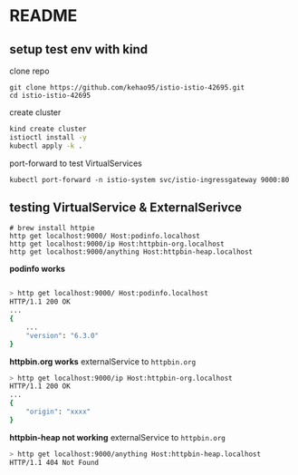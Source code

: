 # README
## setup test env with kind
clone repo
```
git clone https://github.com/kehao95/istio-istio-42695.git
cd istio-istio-42695
```
create cluster
```bash
kind create cluster
istioctl install -y
kubectl apply -k .
```
port-forward to test VirtualServices
```
kubectl port-forward -n istio-system svc/istio-ingressgateway 9000:80
```


## testing VirtualService & ExternalSerivce
```
# brew install httpie
http get localhost:9000/ Host:podinfo.localhost
http get localhost:9000/ip Host:httpbin-org.localhost
http get localhost:9000/anything Host:httpbin-heap.localhost
```


**podinfo works**
```bash

> http get localhost:9000/ Host:podinfo.localhost
HTTP/1.1 200 OK
...
{
    ...
    "version": "6.3.0"
}

```

**httpbin.org works**
externalService to `httpbin.org`
```bash
> http get localhost:9000/ip Host:httpbin-org.localhost
HTTP/1.1 200 OK
...
{
    "origin": "xxxx"
}
```

**httpbin-heap not working**
externalService to `httpbin.org`

```bash
> http get localhost:9000/anything Host:httpbin-heap.localhost
HTTP/1.1 404 Not Found

```
